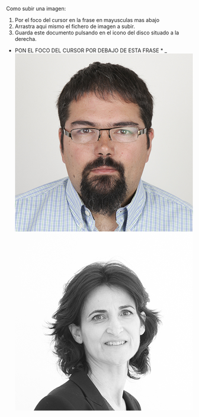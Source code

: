 Como subir una imagen:

1. Por el foco del cursor en la frase en mayusculas mas abajo
2. Arrastra aqui mismo el fichero de imagen a subir.
3. Guarda este documento pulsando en el icono del disco situado a la derecha.


* PON EL FOCO DEL CURSOR POR DEBAJO DE ESTA FRASE *
_ ![Manuel-Guijarro2.jpg](/imgs/personas/Manuel-Guijarro2.jpg)
![Patricia-Moreira2.jpg](/imgs/personas/Patricia-Moreira2.jpg)





